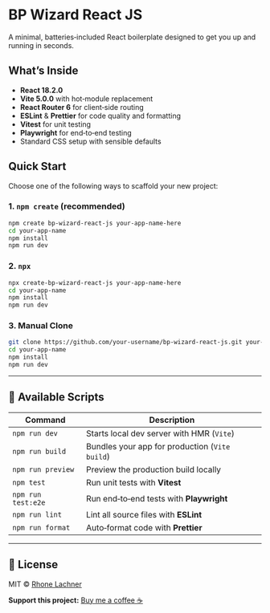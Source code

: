 
# BP Wizard React JS

A minimal, batteries‑included React boilerplate designed to get you up and running in seconds.

## What’s Inside

- **React 18.2.0**
- **Vite 5.0.0** with hot‑module replacement
- **React Router 6** for client‑side routing
- **ESLint** & **Prettier** for code quality and formatting
- **Vitest** for unit testing
- **Playwright** for end‑to‑end testing
- Standard CSS setup with sensible defaults

## Quick Start

Choose one of the following ways to scaffold your new project:

### 1. `npm create` (recommended)

```bash
npm create bp-wizard-react-js your-app-name-here
cd your-app-name
npm install
npm run dev
```

### 2. `npx`

```bash
npx create-bp-wizard-react-js your-app-name-here
cd your-app-name
npm install
npm run dev
```

### 3. Manual Clone

```bash
git clone https://github.com/your-username/bp-wizard-react-js.git your-app-name-here
cd your-app-name
npm install
npm run dev
```

---

## 📖 Available Scripts

| Command            | Description                                       |
|--------------------|---------------------------------------------------|
| `npm run dev`      | Starts local dev server with HMR (`Vite`)         |
| `npm run build`    | Bundles your app for production (`Vite build`)    |
| `npm run preview`  | Preview the production build locally              |
| `npm test`         | Run unit tests with **Vitest**                    |
| `npm run test:e2e` | Run end‑to‑end tests with **Playwright**           |
| `npm run lint`     | Lint all source files with **ESLint**             |
| `npm run format`   | Auto‑format code with **Prettier**                |

---

## 📝 License

MIT © [Rhone Lachner](https://github.com/rhonelachner)

**Support this project:** [Buy me a coffee ☕️](https://coff.ee/rhone)
```

